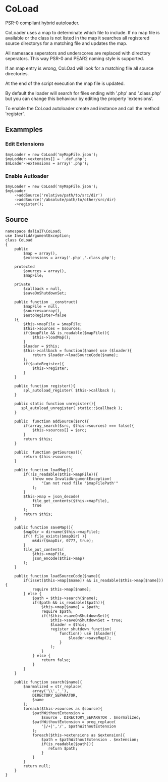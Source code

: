 CoLoad
================================================================================
PSR-0 compliant hybrid autoloader.

CoLoader uses a map to determinate which file to include.
If no map file is available or the class is not listed in the map it 
searches all registered source directorys for a matching file and 
updates the map.

All namesace seperators and underscores are replaced with directory seperators.
This way PSR-0 and PEAR2 naming style is supported.  

If an map entry is wrong,  CoLOad will look for a matching file all source 
directories.

At the end of the script execution the map file is updated. 

By default the loader will search for files ending with '.php' and '.class.php'
but you can change this behaviour by editing the property 'extensions'.

To enable the CoLoad autoloader create and instance and call the method 
'register'.
 
Exammples
--------------------------------------------------------------------------------
### Edit Extensions ###    
    
    $myLoader = new CoLoad('myMapFile.json');
    $myLodder->extensins[] = '.def.php';
    $mLoader->extensions = array('.php');
    
### Enable Autloader ###
    
    $myLoader = new CoLoad('myMapFile.json');
    $myLoader
        ->addSource('relative/path/to/src/dir')
        ->addSource('/absolute/path/to/other/src/dir)
        ->register();
        
Source
--------------------------------------------------------------------------------

    namespace daliaIT\CoLoad;
    use InvalidArgumentException;
    class CoLoad
    {             
        public
            $map = array(),
            $extensions = array('.php','.class.php');

        protected 
            $sources = array(),
            $mapFile;
       
        private
            $callback = null,
            $saveOnShutdownSet; 
            
        public function __construct(
            $mapFile = null, 
            $sources=array(), 
            $autoRegister=false
        ){
            $this->mapFile = $mapFile;
            $this->sources = $sources;
            if($mapFile && is_readable($mapFile)){
                $this->loadMap();
            }
            $loader = $this;
            $this->callback = function($name) use ($loader){
                return $loader->loadSourceCode($name);
            };
            if($autoRegister){
                $this->register;
            }
        }
        
        public function register(){
            spl_autoload_register( $this->callback );
        }
        
        public static function unregister(){
           spl_autoload_unregister( static::$callback ); 
        }
        
        public  function addSource($src){
            if(array_search($src, $this->sources) === false){
                $this->sources[] = $src;    
            }
            return $this;
        }
        
        public  function getSources(){
            return $this->sources;
        }
        
        public function loadMap(){       
            if(!is_readable($this->mapFile)){
                throw new InvalidArgumentException(
                    "Can not read file '$mapFilePath'"
                );           
            }
            $this->map = json_decode(
                file_get_contents($this->mapFile), 
                true
            );
            return $this;
        }
        
        public function saveMap(){
            $mapDir = dirname($this->mapFile);
            if(! file_exists($mapDir) ){
                mkdir($mapDir, 0777, true);
            }
            file_put_contents(
                $this->mapFile,
                json_encode($this->map)
            );
        }
        
        public function loadSourceCode($name){
            if(isset($this->map[$name]) && is_readable($this->map[$name])){
                require $this->map[$name];
            } else {
                $path = $this->search($name);
                if($path && is_readable($path)){
                    $this->map[$name] = $path;
                    require $path;
                    if(!$this->saveOnShutdownSet){
                        $this->saveOnShutdownSet = true;
                        $loader = $this;
                        register_shutdown_function(
                            function() use ($loader){
                                $loader->saveMap();
                            } 
                        );
                    }
                } else {
                    return false;
                }
            }
        }
        
        public function search($name){
            $normalized = str_replace(
                array('\\','_'),
                DIRECTORY_SEPARATOR,
                $name
            );
            foreach($this->sources as $source){
                $pathWithoutExtension = 
                    $source . DIRECTORY_SEPARATOR . $normalized;
                $pathWithoutExtension = preg_replace(
                    '|/+|','/', $pathWithoutExtension
                );   
                foreach($this->extensions as $extension){
                    $path = $pathWithoutExtension . $extension; 
                    if(is_readable($path)){
                       return $path;
                    }
                }
            }
            return null;
        }
    }